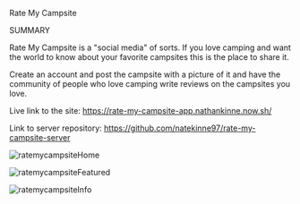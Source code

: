 Rate My Campsite

SUMMARY

Rate My Campsite is a "social media" of sorts. If you love camping and want the world to know about your favorite campsites this is the place to share it.

Create an account and post the campsite with a picture of it and have the community of people who love camping write reviews on the campsites you love.

Live link to the site:
https://rate-my-campsite-app.nathankinne.now.sh/

Link to server repository:
https://github.com/natekinne97/rate-my-campsite-server

![ratemycampsiteHome](https://user-images.githubusercontent.com/12354132/65820851-6650a180-e21d-11e9-9dff-16c2c657c8de.png)


![ratemycampsiteFeatured](https://user-images.githubusercontent.com/12354132/65820857-77011780-e21d-11e9-9692-75c4b3a90fd3.png)


![ratemycampsiteInfo](https://user-images.githubusercontent.com/12354132/65820859-82ecd980-e21d-11e9-8384-2bbb4cd59d81.png)
